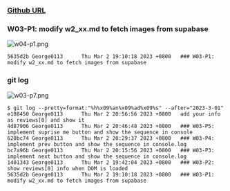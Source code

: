 ### [Github URL](https://github.com/George0113/1112-1N-js-demo-211410542.git)

### W03-P1: modify w2_xx.md to fetch images from supabase

![w04-p1.png](https://spguhxeeusfjlibdhcxj.supabase.co/storage/v1/object/public/demo42/md_1N_img/w04-p1.png)

```
5635d2b George0113      Thu Mar 2 19:10:18 2023 +0800   ### W03-P1: modify w2_xx.md to fetch images from supabase
```

### git log

![w03-p7.png](https://spguhxeeusfjlibdhcxj.supabase.co/storage/v1/object/public/demo42/md_1N_img/w03-p7.png)

```
$ git log --pretty=format:"%h%x09%an%x09%ad%x09%s" --after="2023-3-01"
e108450 George0113      Thu Mar 2 20:56:56 2023 +0800   add your info as reviews[0] and show it
4d87906 George0113      Thu Mar 2 20:46:48 2023 +0800   ### W03-P5: implement suprise me button and show the sequence in console
620bc74 George0113      Thu Mar 2 20:29:37 2023 +0800   ### W03-P4: implement prev button and show the sequence in console.log
bc7a96b George0113      Thu Mar 2 20:15:56 2023 +0800   ### W03-P3: implement next button and show the sequence in console.log
1401343 George0113      Thu Mar 2 19:42:04 2023 +0800   ### W03-P2: show reviews[0] info when DOM is loaded
5635d2b George0113      Thu Mar 2 19:10:18 2023 +0800   ### W03-P1: modify w2_xx.md to fetch images from supabase
```
